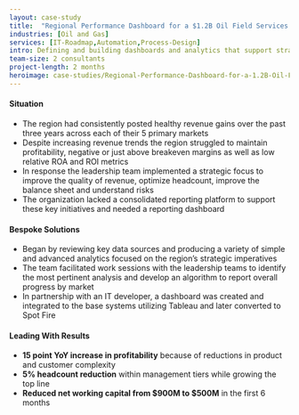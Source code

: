 ```yaml
---
layout: case-study
title:  "Regional Performance Dashboard for a $1.2B Oil Field Services Organization"
industries: [Oil and Gas]
services: [IT-Roadmap,Automation,Process-Design]
intro: Defining and building dashboards and analytics that support strategic initiatives in order to better manage and direct improvements
team-size: 2 consultants
project-length: 2 months
heroimage: case-studies/Regional-Performance-Dashboard-for-a-1.2B-Oil-Field-Services-Organization.jpg
---
```


#### Situation
- The region had consistently posted healthy revenue gains over the past three years across each of their 5 primary markets
- Despite increasing revenue trends the region struggled to maintain profitability, negative or just above breakeven margins as well as low relative ROA and ROI metrics
- In response the leadership team implemented a strategic focus to improve the quality of revenue, optimize headcount, improve the balance sheet and understand risks
- The organization lacked a consolidated reporting platform to support these key initiatives and needed a reporting dashboard

#### Bespoke Solutions
- Began by reviewing key data sources and producing a variety of simple and advanced analytics focused on the region’s strategic imperatives
- The team facilitated work sessions with the leadership teams to identify the most pertinent analysis and develop an algorithm to report overall progress by market
- In partnership with an IT developer, a dashboard was created and integrated to the base systems utilizing Tableau and later converted to Spot Fire

#### Leading With Results
- **15 point YoY increase in profitability** because of reductions in product and customer complexity
- **5% headcount reduction** within management tiers while growing the top line
- **Reduced net working capital from $900M to $500M** in the first 6 months
